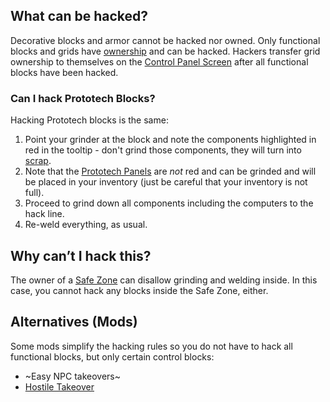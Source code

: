 
## What can be hacked?

Decorative blocks and armor cannot be hacked nor owned. Only functional blocks and grids have [ownership](https://spaceengineers.wiki.gg/wiki/Ownership "Ownership") and can be hacked. Hackers transfer grid ownership to themselves on the [Control Panel Screen](https://spaceengineers.wiki.gg/wiki/Control_Panel_Screen "Control Panel Screen") after all functional blocks have been hacked.

### Can I hack Prototech Blocks?

Hacking Prototech blocks is the same:

1.  Point your grinder at the block and note the components highlighted in red in the tooltip - don't grind those components, they will turn into [scrap](https://spaceengineers.wiki.gg/wiki/Prototech_Scrap "Prototech Scrap").
2.  Note that the [Prototech Panels](https://spaceengineers.wiki.gg/wiki/Prototech_Panel "Prototech Panel") are _not_ red and can be grinded and will be placed in your inventory (just be careful that your inventory is not full).
3.  Proceed to grind down all components including the computers to the hack line.
4.  Re-weld everything, as usual.

## Why can’t I hack this?

The owner of a [Safe Zone](https://spaceengineers.wiki.gg/wiki/Safe_Zone "Safe Zone") can disallow grinding and welding inside. In this case, you cannot hack any blocks inside the Safe Zone, either.

## Alternatives (Mods)

Some mods simplify the hacking rules so you do not have to hack all functional blocks, but only certain control blocks:

*   ~Easy NPC takeovers~
*   [Hostile Takeover](https://steamcommunity.com/sharedfiles/filedetails/?id=2694751775)